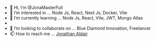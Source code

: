 - 👋 Hi, I’m @JonaMasterFull
- 👀 I’m interested in ... Node Js, React, Next Js, Docker, Vite
- 🌱 I’m currently learning ... Node Js, React, Vite, JWT, Mongo Atlas
- 
- 💞️ I’m looking to collaborate on ... Blue Diamond Innovation, Freelancer
- 📫 How to reach me ... [ Jonathan Aldair ](https://www.linkedin.com/in/jonathan-aldair-perez-aguirre-b296131ba/)

<!---
JonaMasterFull/JonaMasterFull is a ✨ special ✨ repository because its `README.md` (this file) appears on your GitHub profile.
You can click the Preview link to take a look at your changes.
--->
